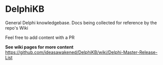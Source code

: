 # DelphiKB

General Delphi knowledgebase.  Docs being collected for reference by the repo's Wiki

Feel free to add content with a PR


**See wiki pages for more content**
https://github.com/ideasawakened/DelphiKB/wiki/Delphi-Master-Release-List
